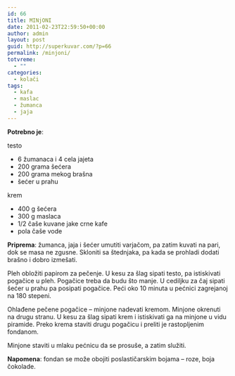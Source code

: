 ```yaml
---
id: 66
title: MINjONI
date: 2011-02-23T22:59:50+00:00
author: admin
layout: post
guid: http://superkuvar.com/?p=66
permalink: /minjoni/
totvreme:
  - ""
categories:
  - kolači
tags:
  - kafa
  - maslac
  - žumanca
  - jaja
---
```

**Potrebno je**:

testo

  * 6 žumanaca i 4 cela jajeta
  * 200 grama šećera
  * 200 grama mekog brašna
  * šećer u prahu

krem

  * 400 g šećera
  * 300 g maslaca
  * 1/2 čaše kuvane jake crne kafe
  * pola čaše vode

**Priprema**: žumanca, jaja i šećer umutiti varjačom, pa zatim kuvati na pari, dok se masa ne zgusne. Skloniti sa štednjaka, pa kada se prohladi dodati brašno i dobro izmešati.

Pleh obložiti papirom za pečenje. U kesu za šlag sipati testo, pa istiskivati pogačice u pleh. Pogačice treba da budu što manje. U cediljku za čaj sipati šećer u prahu pa posipati pogačice. Peći oko 10 minuta u pećnici zagrejanoj na 180 stepeni.

Ohlađene pečene pogačice &#8211; minjone nadevati kremom. Minjone okrenuti na drugu stranu. U kesu za šlag sipati krem i istiskivati ga na minjone u vidu piramide. Preko krema staviti drugu pogačicu i preliti je rastopljenim fondanom.

Minjone staviti u mlaku pećnicu da se prosuše, a zatim služiti.

**Napomena**: fondan se može obojiti poslastičarskim bojama &#8211; roze, boja čokolade.

&nbsp;